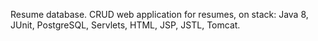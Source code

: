 Resume database. 
CRUD web application for resumes, on stack: Java 8, JUnit, PostgreSQL, Servlets, HTML, JSP, JSTL, Tomcat. 
